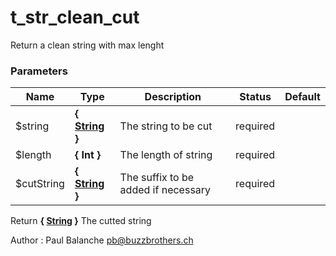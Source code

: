 # t_str_clean_cut

Return a clean string with max lenght



### Parameters
Name  |  Type  |  Description  |  Status  |  Default
------------  |  ------------  |  ------------  |  ------------  |  ------------
$string  |  **{ [String](http://php.net/manual/en/language.types.string.php) }**  |  The string to be cut  |  required  |
$length  |  **{ Int }**  |  The length of string  |  required  |
$cutString  |  **{ [String](http://php.net/manual/en/language.types.string.php) }**  |  The suffix to be added if necessary  |  required  |

Return **{ [String](http://php.net/manual/en/language.types.string.php) }** The cutted string

Author : Paul Balanche [pb@buzzbrothers.ch](mailto:pb@buzzbrothers.ch)